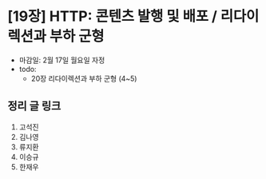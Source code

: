 # [19장] HTTP: 콘텐츠 발행 및 배포 / 리다이렉션과 부하 군형

- 마감일: 2월 17일 월요일 자정
- todo:
  - 20장 리다이렉션과 부하 군형 (4~5)

## 정리 글 링크

1. 고석진
2. 김나영
3. 류지환
4. 이승규
5. 한재우
